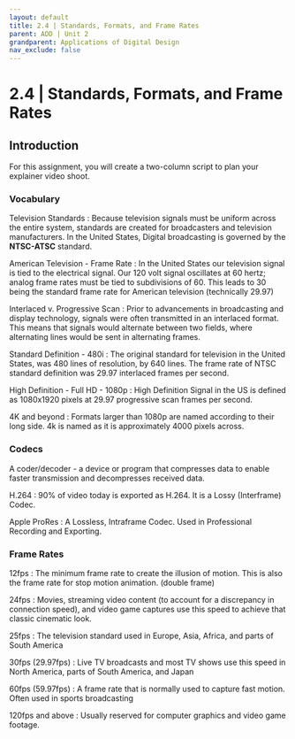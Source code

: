 ```yaml
---
layout: default
title: 2.4 | Standards, Formats, and Frame Rates
parent: ADD | Unit 2
grandparent: Applications of Digital Design
nav_exclude: false
---
```

# 2.4 | Standards, Formats, and Frame Rates

## Introduction
For this assignment, you will create a two-column script to plan your explainer video shoot.

    
### Vocabulary
Television Standards
: Because television signals must be uniform across the entire system, standards are created for broadcasters and television manufacturers.
In the United States, Digital broadcasting is governed by the **NTSC-ATSC** standard.

American Television - Frame Rate
: In the United States our television signal is tied to the electrical signal. Our 120 volt signal oscillates at 60 hertz; analog frame rates must be tied to subdivisions of 60. This leads to 30 being the standard frame rate for American television (technically 29.97)

Interlaced v. Progressive Scan
: Prior to advancements in broadcasting and display technology, signals were often transmitted in an interlaced format. This means that signals would alternate between two fields, where alternating lines would be sent in alternating frames.

Standard Definition - 480i 
: The original standard for television in the United States, was 480 lines of resolution, by 640 lines. The frame rate of NTSC standard definition was 29.97 interlaced frames per second. 

High Definition - Full HD - 1080p
: High Definition Signal in the US is defined as 1080x1920 pixels at 29.97 progressive scan frames per second.

4K and beyond
: Formats larger than 1080p are named according to their long side. 4k is named as it is approximately 4000 pixels across.

### Codecs
A coder/decoder - a device or program that compresses data to enable faster transmission and decompresses received data.

H.264
: 90% of video today is exported as H.264. It is a Lossy (Interframe) Codec.

Apple ProRes
: A Lossless, Intraframe Codec. Used in Professional Recording and Exporting.

### Frame Rates

12fps
: The minimum frame rate to create the illusion of motion. This is also the frame rate for stop motion animation. (double frame)

24fps
: Movies, streaming video content (to account for a discrepancy in connection speed), and video game captures use this speed to achieve that classic cinematic look.

25fps
: The television standard used in Europe, Asia, Africa, and parts of South America

30fps (29.97fps)
: Live TV broadcasts and most TV shows use this speed in North America, parts of South America, and Japan

60fps (59.97fps)
: A frame rate that is normally used to capture fast motion. Often used in sports broadcasting

120fps and above
: Usually reserved for computer graphics and video game footage.

